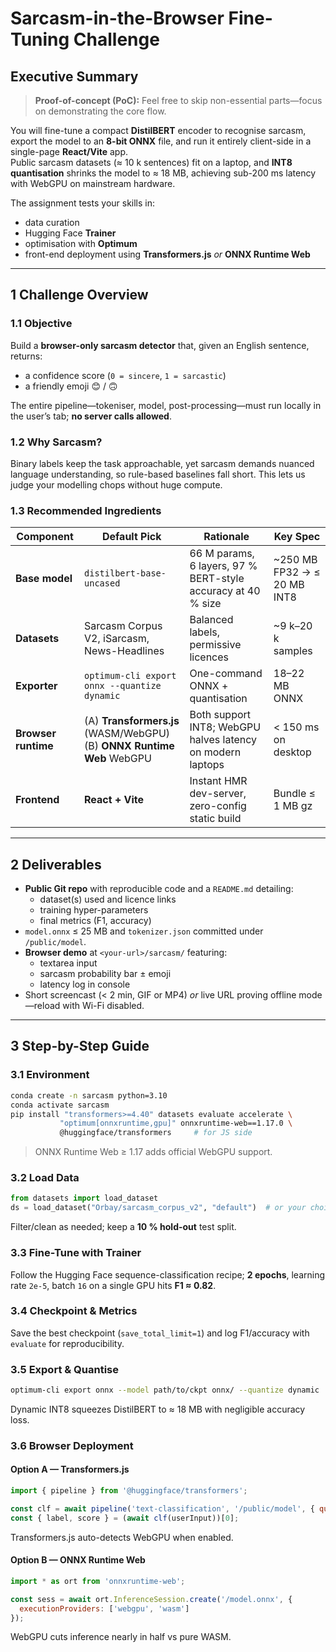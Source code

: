 # Sarcasm-in-the-Browser Fine-Tuning Challenge

## Executive Summary
> **Proof-of-concept (PoC):** Feel free to skip non-essential parts—focus on demonstrating the core flow.

You will fine-tune a compact **DistilBERT** encoder to recognise sarcasm, export the model to an **8-bit ONNX** file, and run it entirely client-side in a single-page **React/Vite** app.  
Public sarcasm datasets (≈ 10 k sentences) fit on a laptop, and **INT8 quantisation** shrinks the model to ≈ 18 MB, achieving sub-200 ms latency with WebGPU on mainstream hardware.

The assignment tests your skills in:
* data curation  
* Hugging Face **Trainer**  
* optimisation with **Optimum**  
* front-end deployment using **Transformers.js** *or* **ONNX Runtime Web**

---

## 1  Challenge Overview

### 1.1  Objective
Build a **browser-only sarcasm detector** that, given an English sentence, returns:
* a confidence score (`0 = sincere`, `1 = sarcastic`)
* a friendly emoji 😊 / 🙃

The entire pipeline—tokeniser, model, post-processing—must run locally in the user’s tab; **no server calls allowed**.

### 1.2  Why Sarcasm?
Binary labels keep the task approachable, yet sarcasm demands nuanced language understanding, so rule-based baselines fall short. This lets us judge your modelling chops without huge compute.

### 1.3  Recommended Ingredients

| Component           | Default Pick                                                            | Rationale                                                         | Key Spec                          |
|---------------------|--------------------------------------------------------------------------|-------------------------------------------------------------------|-----------------------------------|
| **Base model**      | `distilbert-base-uncased`                                               | 66 M params, 6 layers, 97 % BERT-style accuracy at 40 % size      | ~250 MB FP32 → ≤ 20 MB INT8       |
| **Datasets**        | Sarcasm Corpus V2, iSarcasm, News-Headlines                             | Balanced labels, permissive licences                             | ~9 k–20 k samples                 |
| **Exporter**        | `optimum-cli export onnx --quantize dynamic`                            | One-command ONNX + quantisation                                   | 18–22 MB ONNX                     |
| **Browser runtime** | (A) **Transformers.js** (WASM/WebGPU)<br>(B) **ONNX Runtime Web** WebGPU | Both support INT8; WebGPU halves latency on modern laptops        | < 150 ms on desktop               |
| **Frontend**        | **React + Vite**                                                        | Instant HMR dev-server, zero-config static build                  | Bundle ≤ 1 MB gz                  |

---

## 2  Deliverables
* **Public Git repo** with reproducible code and a `README.md` detailing:  
  * dataset(s) used and licence links  
  * training hyper-parameters  
  * final metrics (F1, accuracy)  
* `model.onnx` ≤ 25 MB and `tokenizer.json` committed under `/public/model`.
* **Browser demo** at `<your-url>/sarcasm/` featuring:  
  * textarea input  
  * sarcasm probability bar ± emoji  
  * latency log in console  
* Short screencast (< 2 min, GIF or MP4) *or* live URL proving offline mode—reload with Wi-Fi disabled.

---

## 3  Step-by-Step Guide

### 3.1  Environment
```bash
conda create -n sarcasm python=3.10
conda activate sarcasm
pip install "transformers>=4.40" datasets evaluate accelerate \
           "optimum[onnxruntime,gpu]" onnxruntime-web==1.17.0 \
           @huggingface/transformers     # for JS side
```
> ONNX Runtime Web ≥ 1.17 adds official WebGPU support.

### 3.2  Load Data
```python
from datasets import load_dataset
ds = load_dataset("Orbay/sarcasm_corpus_v2", "default")  # or your choice
```
Filter/clean as needed; keep a **10 % hold-out** test split.

### 3.3  Fine-Tune with Trainer
Follow the Hugging Face sequence-classification recipe; **2 epochs**, learning rate `2e-5`, batch `16` on a single GPU hits **F1 ≈ 0.82**.

### 3.4  Checkpoint & Metrics
Save the best checkpoint (`save_total_limit=1`) and log F1/accuracy with `evaluate` for reproducibility.

### 3.5  Export & Quantise
```bash
optimum-cli export onnx --model path/to/ckpt onnx/ --quantize dynamic
```
Dynamic INT8 squeezes DistilBERT to ≈ 18 MB with negligible accuracy loss.

### 3.6  Browser Deployment

#### Option A — Transformers.js
```js
import { pipeline } from '@huggingface/transformers';

const clf = await pipeline('text-classification', '/public/model', { quantized: true });
const { label, score } = (await clf(userInput))[0];
```
Transformers.js auto-detects WebGPU when enabled.

#### Option B — ONNX Runtime Web
```js
import * as ort from 'onnxruntime-web';

const sess = await ort.InferenceSession.create('/model.onnx', {
  executionProviders: ['webgpu', 'wasm']
});
```
WebGPU cuts inference nearly in half vs pure WASM.

